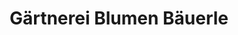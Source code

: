 ---
title: "Gärtnerei Blumen Bäuerle"
url: /villingen-schwenningen/gaertnerei-blumen-baeuerle/
shop: Blumen
---